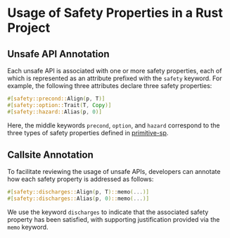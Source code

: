 # Usage of Safety Properties in a Rust Project
## Unsafe API Annotation
Each unsafe API is associated with one or more safety properties, each of which is represented as an attribute prefixed with the `safety` keyword. 
For example, the following three attributes declare three safety properties:
```rust
#[safety::precond::Align(p, T)]
#[safety::option::Trait(T, Copy)]
#[safety::hazard::Alias(p, 0)]
```

Here, the middle keywords `precond`, `option`, and `hazard` correspond to the three types of safety properties defined in [primitive-sp](../primitive_sp.md).

## Callsite Annotation
To facilitate reviewing the usage of unsafe APIs, developers can annotate how each safety property is addressed as follows: 
```rust
#[safety::discharges::Align(p, T)::memo(...)]
#[safety::discharges::Alias(p, 0)::memo(...)]
```
We use the keyword `discharges` to indicate that the associated safety property has been satisfied, 
with supporting justification provided via the `memo` keyword.
